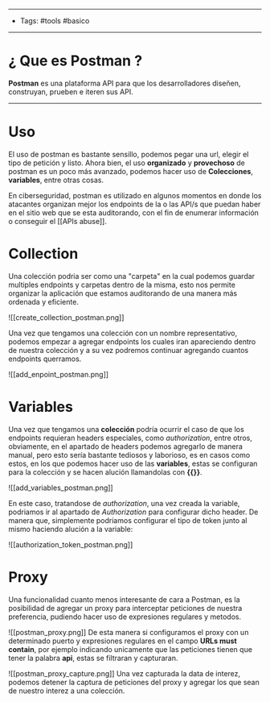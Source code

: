 ----
- Tags: #tools #basico 
----

# ¿ Que es **Postman** ? 

**Postman** es una plataforma API para que los desarrolladores diseñen, construyan, prueben e iteren sus API. 

----

# Uso

El uso de postman es bastante sensillo, podemos pegar una url, elegir el tipo de petición y listo. Ahora bien, el uso **organizado** y **provechoso** de postman es un poco más avanzado, podemos hacer uso de **Colecciones**, **variables**, entre otras cosas. 

En ciberseguridad, postman es utilizado en algunos momentos en donde los atacantes organizan mejor los endpoints de la o las API/s que puedan haber en el sitio web que se esta auditorando, con el fin de enumerar información o conseguir el [[APIs abuse]].

# Collection 

Una colección podria  ser como una "carpeta" en la cual podemos guardar multiples endpoints y carpetas dentro de la misma, esto nos permite organizar la aplicación que estamos auditorando de una manera más ordenada y eficiente. 

![[create_collection_postman.png]]

Una vez que tengamos una colección con un nombre representativo, podemos empezar a agregar endpoints los cuales iran apareciendo dentro de nuestra colección y a su vez podremos continuar agregando cuantos endpoints querramos. 

![[add_enpoint_postman.png]]

# Variables 

Una vez que tengamos una **colección** podría ocurrir el caso de que los endpoints requieran headers especiales, como *authorization*, entre otros, obviamente, en el apartado de headers podemos agregarlo de manera manual, pero esto sería bastante tediosos y laborioso, es en casos como estos, en los que podemos hacer uso de las **variables**, estas se configuran para la colección y se hacen alución llamandolas con **{{}}**. 

![[add_variables_postman.png]]

En este caso, tratandose de *authorization*, una vez creada la variable, podriamos ir al apartado de *Authorization* para configurar dicho header. De manera que, simplemente podriamos configurar el tipo de token junto al mismo haciendo alución a la variable: 

![[authorization_token_postman.png]]

# Proxy
Una funcionalidad cuanto menos interesante de cara a Postman, es la posibilidad de agregar un proxy para interceptar peticiones de nuestra preferencia, pudiendo hacer uso de expresiones regulares y metodos.

![[postman_proxy.png]]
De esta manera si configuramos el proxy con un determinado puerto y expresiones regulares en el campo **URLs must contain**, por ejemplo indicando unicamente que las peticiones tienen que tener la palabra **api**, estas se filtraran y capturaran.

![[postman_proxy_capture.png]]
Una vez capturada la data de interez, podemos detener la captura de peticiones del proxy y agregar los que sean de nuestro interez a una colección.